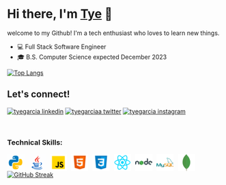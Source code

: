 # Hi there, I'm [Tye][linkedin] 👋

welcome to my Github! I'm a tech enthusiast who loves to learn new things.

- 💻 Full Stack Software Engineer
- 🎓 B.S. Computer Science expected December 2023

[![Top Langs](https://github-readme-stats.vercel.app/api/top-langs/?username=tyegarcia&layout=compact&theme=dark&hide_border=true)](https://github.com/anuraghazra/github-readme-stats)

## Let's connect!

<p align="left">
  <a href="https://linkedin.com/in/tyegarcia" target="blank"><img align="center" src="https://raw.githubusercontent.com/rahuldkjain/github-profile-readme-generator/master/src/images/icons/Social/linked-in-alt.svg" alt="tyegarcia linkedin" height="30" width="40" /></a>
  <a href="https://twitter.com/tyegarciaa" target="blank"><img align="center" src="https://raw.githubusercontent.com/rahuldkjain/github-profile-readme-generator/master/src/images/icons/Social/twitter.svg" alt="tyegarciaa twitter" height="30" width="40" /></a>
  <a href="https://instagram.com/tyegarciaa" target="blank"><img align="center" src="https://raw.githubusercontent.com/rahuldkjain/github-profile-readme-generator/master/src/images/icons/Social/instagram.svg" alt="tyegarcia instagram" height="30" width="40" /></a>
 </p>

<br>

### Technical Skills:

[<img align="left" alt="Python" width="40px" src="images/python.gif" style="padding-right:10px;" />][linkedin]
[<img align="left" alt="Java" width="40px" src="images/java.gif" style="padding-right:10px;" />][linkedin]
[<img align="left" alt="JavaScript" width="40px" src="images/javascript.png" style="padding-right:10px;" />][linkedin]
[<img align="left" alt="HTML5" width="40px" src="images/html5.png" style="padding-right:10px;" />][linkedin]
[<img align="left" alt="CSS3" width="40px" src="images/css3.png" style="padding-right:10px;" />][linkedin]
[<img align="left" alt="react" width="40px" src="images/react.png" style="padding-right:10px;" />][linkedin]
[<img align="left" alt="nodeJS" width="40px" src="images/nodejs.png" style="padding-right:10px;" />][linkedin]
[<img align="left" alt="MySQL" width="40px" src="images/mysql.png" style="padding-right:10px;" />][linkedin]
[<img align="left" alt="mongoDB" width="40px" src="images/mongodb.png" style="padding-right:10px;" />][linkedin]

[![GitHub Streak](https://github-readme-streak-stats.herokuapp.com/?user=tyegarcia&theme=dark)](https://git.io/streak-stats)

<br />
<br />

[twitter]: https://twitter.com/tyegarciaa
[linkedin]: https://linkedin.com/in/tyegarcia
